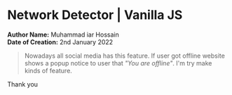# Network Detector | Vanilla JS
**Author Name:** Muhammad iar Hossain   
**Date of Creation:** 2nd January 2022  
> Nowadays all social media has this feature. If user got offline website shows a popup notice to user that *"You are offline"*. I'm try make kinds of feature.    

Thank you